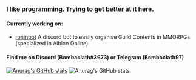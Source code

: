 ### I like programming. Trying to get better at it here.

#### Currently working on:
- [roninbot](https://github.com/Bombaclath97/roninbot) A discord bot to easily organise Guild Contents in MMORPGs (specialized in Albion Online)

#### Find me on Discord (Bombaclath#3673) or Telegram (Bombaclath97)

[![Anurag's GitHub stats](https://github-readme-stats.vercel.app/api?username=Bombaclath97&theme=radical)](https://github.com/anuraghazra/github-readme-stats)
![Anurag's GitHub stats](https://github-readme-stats.vercel.app/api?username=Bombaclath97&theme=radical&count_private=true)



<!--
**Bombaclath97/Bombaclath97** is a ✨ _special_ ✨ repository because its `README.md` (this file) appears on your GitHub profile.

Here are some ideas to get you started:

- 🔭 I’m currently working on ...
- 🌱 I’m currently learning ...
- 👯 I’m looking to collaborate on ...
- 🤔 I’m looking for help with ...
- 💬 Ask me about ...
- 📫 How to reach me: ...
- 😄 Pronouns: ...
- ⚡ Fun fact: ...
-->
